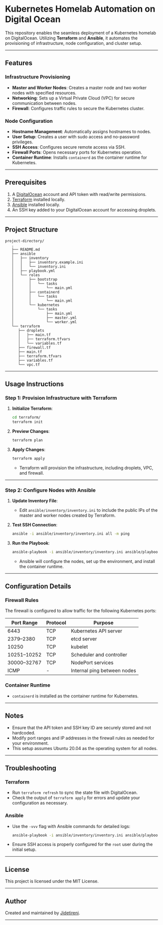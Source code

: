 # Kubernetes Homelab Automation on Digital Ocean

This repository enables the seamless deployment of a Kubernetes homelab on DigitalOcean. Utilizing **Terraform** and **Ansible**, it automates the provisioning of infrastructure, node configuration, and cluster setup.

---

## Features

### Infrastructure Provisioning
- **Master and Worker Nodes**: Creates a master node and two worker nodes with specified resources.
- **Networking**: Sets up a Virtual Private Cloud (VPC) for secure communication between nodes.
- **Firewall**: Configures traffic rules to secure the Kubernetes cluster.

### Node Configuration
- **Hostname Management**: Automatically assigns hostnames to nodes.
- **User Setup**: Creates a user with sudo access and no-password privileges.
- **SSH Access**: Configures secure remote access via SSH.
- **Firewall Ports**: Opens necessary ports for Kubernetes operation.
- **Container Runtime**: Installs `containerd` as the container runtime for Kubernetes.

---

## Prerequisites

1. A [DigitalOcean](https://www.digitalocean.com) account and API token with read/write permissions.
2. [Terraform](https://www.terraform.io/downloads) installed locally.
3. [Ansible](https://docs.ansible.com/ansible/latest/installation_guide/index.html) installed locally.
4. An SSH key added to your DigitalOcean account for accessing droplets.

---

## Project Structure

```plaintext
project-directory/
   .
   ├── README.md
   ├── ansible
   │   ├── inventory
   │   │   ├── inventory.example.ini
   │   │   └── inventory.ini
   │   ├── playbook.yml
   │   └── roles
   │       ├── bootstrap
   │       │   └── tasks
   │       │       └── main.yml
   │       ├── containerd
   │       │   └── tasks
   │       │       └── main.yml
   │       └── kubernetes
   │           └── tasks
   │               ├── main.yml
   │               ├── master.yml
   │               └── worker.yml
   └── terraform
      ├── droplets
      │   ├── main.tf
      │   ├── terraform.tfvars
      │   └── variables.tf
      ├── firewall.tf
      ├── main.tf
      ├── terraform.tfvars
      ├── variables.tf
      └── vpc.tf
```

---

## Usage Instructions

### Step 1: Provision Infrastructure with Terraform

1. **Initialize Terraform**:
   ```bash
   cd terraform/
   terraform init
   ```

2. **Preview Changes**:
   ```bash
   terraform plan
   ```

3. **Apply Changes**:
   ```bash
   terraform apply
   ```

   - Terraform will provision the infrastructure, including droplets, VPC, and firewall.

---

### Step 2: Configure Nodes with Ansible

1. **Update Inventory File**:
   - Edit `ansible/inventory/inventory.ini` to include the public IPs of the master and worker nodes created by Terraform.

2. **Test SSH Connection**:
   ```bash
   ansible -i ansible/inventory/inventory.ini all -m ping
   ```

3. **Run the Playbook**:
   ```bash
   ansible-playbook -i ansible/inventory/inventory.ini ansible/playbooks/site.yml
   ```

   - Ansible will configure the nodes, set up the environment, and install the container runtime.

---

## Configuration Details

### Firewall Rules

The firewall is configured to allow traffic for the following Kubernetes ports:

| Port Range       | Protocol | Purpose                       |
|-------------------|----------|-------------------------------|
| 6443             | TCP      | Kubernetes API server         |
| 2379–2380        | TCP      | etcd server                   |
| 10250            | TCP      | kubelet                       |
| 10251–10252      | TCP      | Scheduler and controller      |
| 30000–32767      | TCP      | NodePort services             |
| ICMP             | -        | Internal ping between nodes   |

### Container Runtime

- `containerd` is installed as the container runtime for Kubernetes.

---

## Notes

- Ensure that the API token and SSH key ID are securely stored and not hardcoded.
- Modify port ranges and IP addresses in the firewall rules as needed for your environment.
- This setup assumes Ubuntu 20.04 as the operating system for all nodes.

---

## Troubleshooting

### Terraform
- Run `terraform refresh` to sync the state file with DigitalOcean.
- Check the output of `terraform apply` for errors and update your configuration as necessary.

### Ansible
- Use the `-vvv` flag with Ansible commands for detailed logs:
  ```bash
  ansible-playbook -i ansible/inventory/inventory.ini ansible/playbooks/site.yml -vvv
  ```
- Ensure SSH access is properly configured for the `root` user during the initial setup.

---

## License

This project is licensed under the MIT License.

---

## Author

Created and maintained by [Jidetireni](https://github.com/Jidetireni).

---